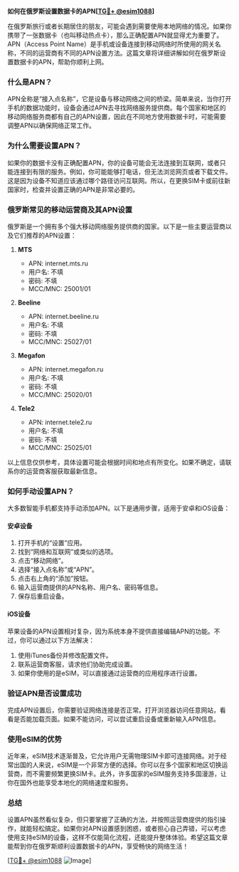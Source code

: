 **如何在俄罗斯设置数据卡的APN[[TG💪+ @esim1088](https://t.me/s/esim1088)]**

在俄罗斯旅行或者长期居住的朋友，可能会遇到需要使用本地网络的情况。如果你携带了一张数据卡（也叫移动热点卡），那么正确配置APN就显得尤为重要了。APN（Access Point Name）是手机或设备连接到移动网络时所使用的网关名称，不同的运营商有不同的APN设置方法。这篇文章将详细讲解如何在俄罗斯设置数据卡的APN，帮助你顺利上网。

### 什么是APN？

APN全称是“接入点名称”，它是设备与移动网络之间的桥梁。简单来说，当你打开手机的数据功能时，设备会通过APN去寻找网络服务提供商。每个国家和地区的移动网络服务商都有自己的APN设置，因此在不同地方使用数据卡时，可能需要调整APN以确保网络正常工作。

### 为什么需要设置APN？

如果你的数据卡没有正确配置APN，你的设备可能会无法连接到互联网，或者只能连接到有限的服务。例如，你可能能够打电话，但无法浏览网页或者下载文件。这是因为设备不知道应该通过哪个路径访问互联网。所以，在更换SIM卡或前往新国家时，检查并设置正确的APN是非常必要的。

### 俄罗斯常见的移动运营商及其APN设置

俄罗斯是一个拥有多个强大移动网络服务提供商的国家。以下是一些主要运营商以及它们推荐的APN设置：

1. **MTS**
   - APN: internet.mts.ru
   - 用户名: 不填
   - 密码: 不填
   - MCC/MNC: 25001/01

2. **Beeline**
   - APN: internet.beeline.ru
   - 用户名: 不填
   - 密码: 不填
   - MCC/MNC: 25027/01

3. **Megafon**
   - APN: internet.megafon.ru
   - 用户名: 不填
   - 密码: 不填
   - MCC/MNC: 25020/01

4. **Tele2**
   - APN: internet.tele2.ru
   - 用户名: 不填
   - 密码: 不填
   - MCC/MNC: 25025/01

以上信息仅供参考，具体设置可能会根据时间和地点有所变化。如果不确定，请联系你的运营商客服获取最新信息。

### 如何手动设置APN？

大多数智能手机都支持手动添加APN。以下是通用步骤，适用于安卓和iOS设备：

#### 安卓设备
1. 打开手机的“设置”应用。
2. 找到“网络和互联网”或类似的选项。
3. 点击“移动网络”。
4. 选择“接入点名称”或“APN”。
5. 点击右上角的“添加”按钮。
6. 输入运营商提供的APN名称、用户名、密码等信息。
7. 保存后重启设备。

#### iOS设备
苹果设备的APN设置相对复杂，因为系统本身不提供直接编辑APN的功能。不过，你可以通过以下方法解决：
1. 使用iTunes备份并修改配置文件。
2. 联系运营商客服，请求他们协助完成设置。
3. 如果你使用的是eSIM，可以直接通过运营商的应用程序进行设置。

### 验证APN是否设置成功

完成APN设置后，你需要验证网络连接是否正常。打开浏览器访问任意网站，看看是否能加载页面。如果不能访问，可以尝试重启设备或重新输入APN信息。

### 使用eSIM的优势

近年来，eSIM技术逐渐普及，它允许用户无需物理SIM卡即可连接网络。对于经常出国的人来说，eSIM是一个非常方便的选择。你可以在多个国家和地区切换运营商，而不需要频繁更换SIM卡。此外，许多国家的eSIM服务支持多国漫游，让你在国外也能享受本地化的网络速度和服务。

### 总结

设置APN虽然看似复杂，但只要掌握了正确的方法，并按照运营商提供的指引操作，就能轻松搞定。如果你对APN设置感到困惑，或者担心自己弄错，可以考虑使用支持eSIM的设备，这样不仅能简化流程，还能提升整体体验。希望这篇文章能帮到你在俄罗斯顺利设置数据卡的APN，享受畅快的网络生活！

[[TG💪+ @esim1088](https://t.me/s/esim1088) ![Image](https://i.postimg.cc/4NQfJmqS/Snipaste-2025-05-13-00-14-12.png)]